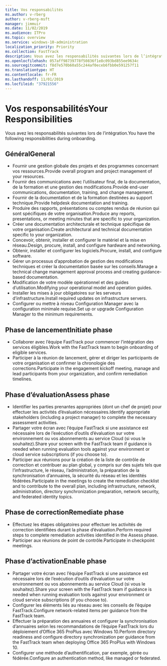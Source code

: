 ```yaml
---
title: Vos responsabilités
ms.author: v-rberg
author: v-rberg-msft
manager: jimmuir
ms.date: 11/02/2019
ms.audience: ITPro
ms.topic: overview
ms.service: windows-10-administration
localization_priority: Priority
ms.collection: FastTrack
description: Vous avez les responsabilités suivantes lors de l’intégration de Windows 10.
ms.openlocfilehash: 057aff98739778f50836f1e8c093bd855ee9634c
ms.sourcegitcommit: f8d7e570b60a55c244af0eceb6fbb0e591257f11
ms.translationtype: HT
ms.contentlocale: fr-FR
ms.lasthandoff: 11/01/2019
ms.locfileid: "37921556"
---
```

# <a name="your-responsibilities"></a><span data-ttu-id="bab12-103">Vos responsabilités</span><span class="sxs-lookup"><span data-stu-id="bab12-103">Your Responsibilities</span></span>

<span data-ttu-id="bab12-104">Vous avez les responsabilités suivantes lors de l’intégration.</span><span class="sxs-lookup"><span data-stu-id="bab12-104">You have the following responsibilities during onboarding.</span></span>

## <a name="general"></a><span data-ttu-id="bab12-105">Général</span><span class="sxs-lookup"><span data-stu-id="bab12-105">General</span></span>

- <span data-ttu-id="bab12-106">Fournir une gestion globale des projets et des programmes concernant vos ressources.</span><span class="sxs-lookup"><span data-stu-id="bab12-106">Provide overall program and project management of your resources.</span></span>
- <span data-ttu-id="bab12-107">Fournir des communications avec l’utilisateur final, de la documentation, de la formation et une gestion des modifications.</span><span class="sxs-lookup"><span data-stu-id="bab12-107">Provide end-user communications, documentation, training, and change management.</span></span>
- <span data-ttu-id="bab12-108">Fournir de la documentation et de la formation destinées au support technique.</span><span class="sxs-lookup"><span data-stu-id="bab12-108">Provide helpdesk documentation and training.</span></span>
- <span data-ttu-id="bab12-109">Produire des rapports, présentations ou comptes rendus de réunion qui sont spécifiques de votre organisation.</span><span class="sxs-lookup"><span data-stu-id="bab12-109">Produce any reports, presentations, or meeting minutes that are specific to your organization.</span></span>
- <span data-ttu-id="bab12-110">Créer une documentation architecturale et technique spécifique de votre organisation.</span><span class="sxs-lookup"><span data-stu-id="bab12-110">Create architectural and technical documentation specific to your organization.</span></span>
- <span data-ttu-id="bab12-111">Concevoir, obtenir, installer et configurer le matériel et la mise en réseau.</span><span class="sxs-lookup"><span data-stu-id="bab12-111">Design, procure, install, and configure hardware and networking.</span></span>
- <span data-ttu-id="bab12-112">Obtenir, installer et configurer les logiciels.</span><span class="sxs-lookup"><span data-stu-id="bab12-112">Procure, install, and configure software.</span></span>
- <span data-ttu-id="bab12-113">Gérer un processus d’approbation de gestion des modifications techniques et créer la documentation basée sur les conseils.</span><span class="sxs-lookup"><span data-stu-id="bab12-113">Manage a technical change management approval process and creating guidance-based documentation.</span></span>
- <span data-ttu-id="bab12-114">Modification de votre modèle opérationnel et des guides d’utilisation.</span><span class="sxs-lookup"><span data-stu-id="bab12-114">Modifying your operational model and operation guides.</span></span>
- <span data-ttu-id="bab12-115">Installer les mises à jour obligatoires sur les serveurs d’infrastructure.</span><span class="sxs-lookup"><span data-stu-id="bab12-115">Install required updates on infrastructure servers.</span></span>
- <span data-ttu-id="bab12-116">Configurer ou mettre à niveau Configuration Manager avec la configuration minimale requise.</span><span class="sxs-lookup"><span data-stu-id="bab12-116">Set up or upgrade Configuration Manager to the minimum requirements.</span></span>

## <a name="initiate-phase"></a><span data-ttu-id="bab12-117">Phase de lancement</span><span class="sxs-lookup"><span data-stu-id="bab12-117">Initiate phase</span></span>

- <span data-ttu-id="bab12-118">Collaborer avec l’équipe FastTrack pour commencer l’intégration des services éligibles.</span><span class="sxs-lookup"><span data-stu-id="bab12-118">Work with the FastTrack team to begin onboarding of eligible services.</span></span>
- <span data-ttu-id="bab12-119">Participer à la réunion de lancement, gérer et diriger les participants de votre organisation et confirmer la chronologie des corrections.</span><span class="sxs-lookup"><span data-stu-id="bab12-119">Participate in the engagement kickoff meeting, manage and lead participants from your organization, and confirm remediation timelines.</span></span>

## <a name="assess-phase"></a><span data-ttu-id="bab12-120">Phase d’évaluation</span><span class="sxs-lookup"><span data-stu-id="bab12-120">Assess phase</span></span>

- <span data-ttu-id="bab12-121">Identifier les parties prenantes appropriées (dont un chef de projet) pour effectuer les activités d’évaluation nécessaires.</span><span class="sxs-lookup"><span data-stu-id="bab12-121">Identify appropriate stakeholders (including a project manager) to complete the necessary assessment activities.</span></span>
- <span data-ttu-id="bab12-122">Partager votre écran avec l’équipe FastTrack si une assistance est nécessaire lors de l’exécution d’outils d’évaluation sur votre environnement ou vos abonnements au service Cloud (si vous le souhaitez).</span><span class="sxs-lookup"><span data-stu-id="bab12-122">Share your screen with the FastTrack team if guidance is needed when running evaluation tools against your environment or cloud service subscriptions (if you choose to).</span></span>
- <span data-ttu-id="bab12-123">Participer aux réunions pour la création de la liste de contrôle de correction et contribuer au plan global, y compris sur des sujets tels que l’infrastructure, le réseau, l’administration, la préparation de la synchronisation d’annuaires, la sécurité du réseau et les identités fédérées.</span><span class="sxs-lookup"><span data-stu-id="bab12-123">Participate in the meetings to create the remediation checklist and to contribute to the overall plan, including infrastructure, network, administration, directory synchronization preparation, network security, and federated identity topics.</span></span>

## <a name="remediate-phase"></a><span data-ttu-id="bab12-124">Phase de correction</span><span class="sxs-lookup"><span data-stu-id="bab12-124">Remediate phase</span></span>

- <span data-ttu-id="bab12-125">Effectuez les étapes obligatoires pour effectuer les activités de correction identifiées durant la phase d’évaluation.</span><span class="sxs-lookup"><span data-stu-id="bab12-125">Perform required steps to complete remediation activities identified in the Assess phase.</span></span>
- <span data-ttu-id="bab12-126">Participer aux réunions de point de contrôle.</span><span class="sxs-lookup"><span data-stu-id="bab12-126">Participate in checkpoint meetings.</span></span>

## <a name="enable-phase"></a><span data-ttu-id="bab12-127">Phase d’activation</span><span class="sxs-lookup"><span data-stu-id="bab12-127">Enable phase</span></span>

- <span data-ttu-id="bab12-128">Partager votre écran avec l’équipe FastTrack si une assistance est nécessaire lors de l’exécution d’outils d’évaluation sur votre environnement ou vos abonnements au service Cloud (si vous le souhaitez).</span><span class="sxs-lookup"><span data-stu-id="bab12-128">Share your screen with the FastTrack team if guidance is needed when running evaluation tools against your environment or cloud service subscriptions (if you choose to).</span></span>
- <span data-ttu-id="bab12-129">Configurer les éléments liés au réseau avec les conseils de l’équipe FastTrack.</span><span class="sxs-lookup"><span data-stu-id="bab12-129">Configure network-related items per guidance from the FastTrack team.</span></span>
- <span data-ttu-id="bab12-130">Effectuer la préparation des annuaires et configurer la synchronisation d’annuaires selon les recommandations de l’équipe FastTrack lors du déploiement d’Office 365 ProPlus avec Windows 10.</span><span class="sxs-lookup"><span data-stu-id="bab12-130">Perform directory readiness and configure directory synchronization per guidance from the FastTrack team when deploying Office 365 ProPlus with Windows 10.</span></span>
- <span data-ttu-id="bab12-131">Configurer une méthode d’authentification, par exemple, gérée ou fédérée.</span><span class="sxs-lookup"><span data-stu-id="bab12-131">Configure an authentication method, like managed or federated.</span></span>







  

  

 